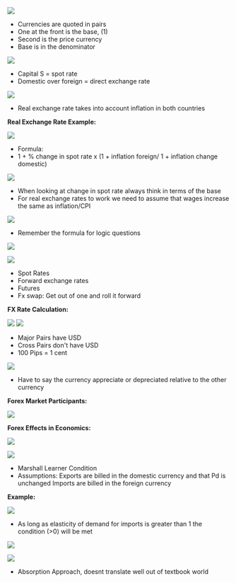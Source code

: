 

![](https://i.imgur.com/kbbgl6S.png)

- Currencies are quoted in pairs
- One at the front is the base, (1)
- Second is the price currency
- Base is in the denominator


![](https://i.imgur.com/MxKdt2m.png)

- Capital S = spot rate
- Domestic over foreign = direct exchange rate



![](https://i.imgur.com/4TRfqr3.png)

- Real exchange rate takes into account inflation in both countries


**Real Exchange Rate Example:**

![](https://i.imgur.com/EPvFf3z.png)
- Formula:
- 1 + % change in spot rate x (1 + inflation foreign/ 1 + inflation change domestic)


![](https://i.imgur.com/5Mlx5pE.png)
- When looking at change in spot rate always think in terms of the base
- For real exchange rates to work we need to assume that wages increase the same as inflation/CPI


![](https://i.imgur.com/J14vYmz.png)
- Remember the formula for logic questions

![](https://i.imgur.com/13AoSOw.png)



![](https://i.imgur.com/1QQ83JX.png)

- Spot Rates
- Forward exchange rates
- Futures
- Fx swap: Get out of one and roll it forward


**FX Rate Calculation:**

![](https://i.imgur.com/lOIiXgQ.png)
![](https://i.imgur.com/ZVBYLqJ.png)

- Major Pairs have USD
- Cross Pairs don't have USD
- 100 Pips = 1 cent

![](https://i.imgur.com/03aVJx4.png)
- Have to say the currency appreciate or depreciated relative to the other currency


**Forex Market Participants:**

![](https://i.imgur.com/Uekg7Rx.png)


**Forex Effects in Economics:**

![](https://i.imgur.com/Km1S40Z.png)




![](https://i.imgur.com/yKatGPq.png)
- Marshall Learner Condition
- Assumptions:
  Exports are billed in the domestic currency and that Pd is unchanged
  Imports are billed in the foreign currency

**Example:**


![](https://i.imgur.com/uSGhgMP.png)
- As long as elasticity of demand for imports is greater than 1 the condition (>0) will be met

![](https://i.imgur.com/2BRNjbT.png)


![](https://i.imgur.com/m6LVaBt.png)
- Absorption Approach, doesnt translate well out of textbook world 